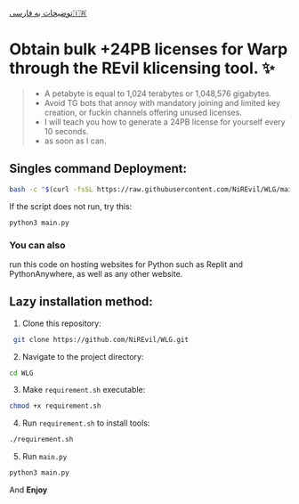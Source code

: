 [توضیحات به فارسی🇮🇷](https://github.com/NiREvil/WLG/blob/main/README-FA.md)

# Obtain bulk +24PB licenses for Warp through the REvil klicensing tool. ✨
> * A petabyte is equal to 1,024 terabytes or 1,048,576 gigabytes.
> * Avoid TG bots that annoy with mandatory joining and limited key creation, or fuckin channels offering unused licenses.
> * I will teach you how to generate a 24PB license for yourself every 10 seconds.
> * as soon as I can.

## Singles command Deployment:

```bash
bash -c "$(curl -fsSL https://raw.githubusercontent.com/NiREvil/WLG/main/install.sh)"
```

If the script does not run, try this:

```
python3 main.py
```

 
### You can also
run this code on hosting websites for Python such as Replit and PythonAnywhere, as well as any other website.

## Lazy installation method:

1. Clone this repository:
```bash
 git clone https://github.com/NiREvil/WLG.git
```
2. Navigate to the project directory:

 ```bash
 cd WLG
 ```
3. Make `requirement.sh` executable:
 ```bash
 chmod +x requirement.sh
 ```

4. Run `requirement.sh` to install tools:
 ```bash
 ./requirement.sh
 ```
5. Run `main.py`
```bash
python3 main.py
```

And **Enjoy**
